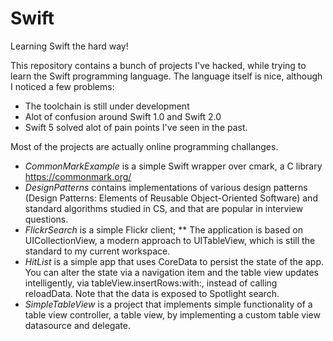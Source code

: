 # Swift

Learning Swift the hard way!

This repository contains a bunch of projects I've hacked, while trying to
learn the Swift programming language. The language itself is nice, although
I noticed a few problems:
* The toolchain is still under development
* Alot of confusion around Swift 1.0 and Swift 2.0
* Swift 5 solved alot of pain points I've seen in the past.

Most of the projects are actually online programming challanges.

* *CommonMarkExample* is a simple Swift wrapper over cmark, a C library
https://commonmark.org/
* *DesignPatterns* contains implementations of various design patterns
(Design Patterns: Elements of Reusable Object-Oriented Software) and
standard algorithms studied in CS, and that are popular in interview
questions.
* *FlickrSearch* is a simple Flickr client;
** The application is based on UICollectionView, a modern approach to
UITableView, which is still the standard to my current workspace.
* *HitList* is a simple app that uses CoreData to persist the state of
the app. You can alter the state via a navigation item and the table
view updates intelligently, via tableView.insertRows:with:, instead
of calling reloadData.
Note that the data is exposed to Spotlight search.
* *SimpleTableView* is a project that implements simple functionality
of a table view controller, a table view, by implementing a custom
table view datasource and delegate.

